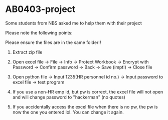 # AB0403-project

Some students from NBS asked me to help them with their project

Please note the following points:

Please ensure the files are in the same folder!!

1. Extract zip file
2. Open excel file -> File -> Info -> Protect Workbook -> Encrypt with Password -> Confirm password -> Back -> Save (impt!) -> Close file
3. Open python file -> Input 1235(HR personnel id no.) -> Input password to excel file -> test program
4. If you use a non-HR emp id, but pw is correct, the excel file will not open and will change password to "hackerman" (no quotes)

5. If you accidentally access the excel file when there is no pw, the pw is now the one you entered lol. You can change it again.
